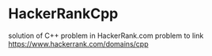 # HackerRankCpp
solution of C++ problem in HackerRank.com
problem to link https://www.hackerrank.com/domains/cpp
